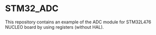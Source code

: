 # STM32_ADC
This repository contains an example of the ADC module for STM32L476 NUCLEO board by using registers (without HAL).
